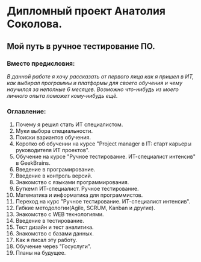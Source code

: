 # Дипломный проект Анатолия Соколова. #

## Мой путь в ручное тестирование ПО. ##

### Вместо предисловия: ###

  *В данной работе я хочу рассказать от первого лица как я пришел в ИТ, как выбирал программы и платформы для своего обучения и чему научился за неполные 6 месяцев. Возможно что-нибудь из моего личного опыта поможет кому-нибудь ещё.*

### Оглавление: ###

1. Почему я решил стать ИТ специалистом.
2. Муки выбора специальности.
3. Поиски вариантов обучения.
4. Коротко об обучении на курсе "Project manager в IT: старт карьеры руководителя ИТ проектов".
5. Обучение на курсе  "Ручное тестирование. ИТ-специалист интенсив" в GeekBrains.
6. Введение в програмирование.
7. Введение в контроль версий.
8. Знакомство с языками программирования.
9. Буткемп ИТ-специалист. Ручное тестирование.
10. Математика и информатика для программистов.
11. Переход на курс "Ручное тестирование. ИТ-специалист интенсив".
12. Гибкие методологии(Agile, SCRUM, Kanban и другие).
13. Знакомство с WEB технологиями.
14. Введение в тестирование.
15. Тест дизайн и тест аналитика.
16. Знакомство с базами данных.
17. Как я писал эту работу.
18. Обучение через "Госуслуги".
19. Планы на будущее.